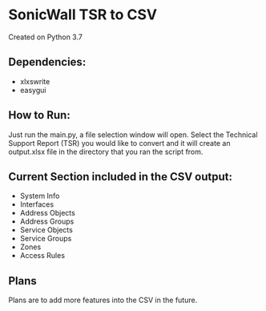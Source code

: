 # SonicWall TSR to CSV

Created on Python 3.7

## Dependencies:
* xlxswrite
* easygui

## How to Run:
Just run the main.py, a file selection window will open. Select the Technical Support Report (TSR) you would like to convert and it will create an output.xlsx file in the directory that you ran the script from. 

## Current Section included in the CSV output:
- System Info
- Interfaces
- Address Objects
- Address Groups
- Service Objects
- Service Groups
- Zones
- Access Rules

## Plans

Plans are to add more features into the CSV in the future. 
